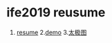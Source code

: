 # ife2019 reusume

1. [resume](https://irwenjing.github.io/ife2019/resume/html/index.html)
2.[demo](https://irwenjing.github.io/ife2019/demo/index.html)
3.[太极图](https://irwenjing.github.io/ife2019/练习/太极图/t.html)

